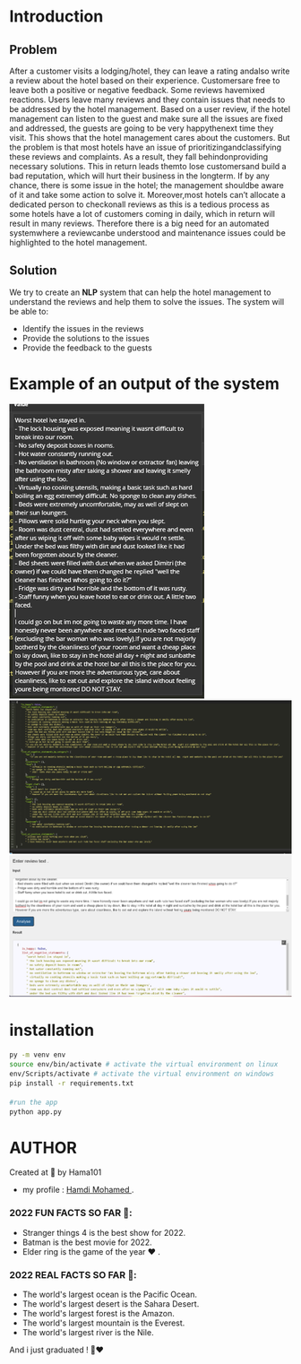 [comment]: <> (a documentation for this project)

# Introduction
## Problem
After a customer visits a lodging/hotel, they can leave a rating andalso write a review about the hotel based on their experience. Customersare free to leave both a positive or negative feedback. Some reviews havemixed reactions. Users leave many reviews and they contain issues that
needs to be addressed by the hotel management. Based on a user review, if the hotel management can listen to the guest and make sure all the
issues are fixed and addressed, the guests are going to be very happythenext time they visit. This shows that the hotel management cares about
the customers. But the problem is that most hotels have an issue of prioritizingandclassifying these reviews and complaints. As a result, they fall behindonproviding necessary solutions. This in return leads themto lose customersand build a bad reputation, which will hurt their business in the longterm. If by any chance, there is some issue in the hotel; the management shouldbe aware of it and take some action to solve it. Moreover,most hotels can’t allocate a dedicated person to checkonall reviews as this is a tedious process as some hotels have a lot of
customers coming in daily, which in return will result in many reviews. Therefore there is a big need for an automated systemwhere a reviewcanbe understood and maintenance issues could be highlighted to the hotel
management.
## Solution
We try to create an <b>NLP</b> system that can help the hotel management to understand the reviews and help them to solve the issues. The system will be able to:
* Identify the issues in the reviews
* Provide the solutions to the issues
* Provide the feedback to the guests

# Example of an output of the system
![alt text](/images/1.png)
![alt text](/images/2.png)
![alt text](/images/3.png)

# installation
```bash
py -m venv env
source env/bin/activate # activate the virtual environment on linux
env/Scripts/activate # activate the virtual environment on windows
pip install -r requirements.txt

#run the app
python app.py
```

# AUTHOR
Created at 🌙 by Hama101
- my profile : [Hamdi Mohamed ](https://github.com/Hama101).
### 2022 FUN FACTS SO FAR 🤯: 
- Stranger things 4 is the best show for 2022.
- Batman is the best movie for 2022.
- Elder ring is the game of the year ❤ .

### 2022 REAL FACTS SO FAR 🤯:
- The world's largest ocean is the Pacific Ocean.
- The world's largest desert is the Sahara Desert.
- The world's largest forest is the Amazon.
- The world's largest mountain is the Everest.
- The world's largest river is the Nile.

And i just graduated ! 🤯❤